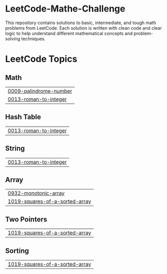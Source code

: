 # LeetCode-Mathe-Challenge
This repository contains solutions to basic, intermediate, and tough math problems from LeetCode. Each solution is written with clean code and clear logic to help understand different mathematical concepts and problem-solving techniques.

<!---LeetCode Topics Start-->
# LeetCode Topics
## Math
|  |
| ------- |
| [0009-palindrome-number](https://github.com/mrsaffu/LeetCode-Mathe-Challenge/tree/master/0009-palindrome-number) |
| [0013-roman-to-integer](https://github.com/mrsaffu/LeetCode-Mathe-Challenge/tree/master/0013-roman-to-integer) |
## Hash Table
|  |
| ------- |
| [0013-roman-to-integer](https://github.com/mrsaffu/LeetCode-Mathe-Challenge/tree/master/0013-roman-to-integer) |
## String
|  |
| ------- |
| [0013-roman-to-integer](https://github.com/mrsaffu/LeetCode-Mathe-Challenge/tree/master/0013-roman-to-integer) |
## Array
|  |
| ------- |
| [0932-monotonic-array](https://github.com/mrsaffu/LeetCode-Mathe-Challenge/tree/master/0932-monotonic-array) |
| [1019-squares-of-a-sorted-array](https://github.com/mrsaffu/LeetCode-Mathe-Challenge/tree/master/1019-squares-of-a-sorted-array) |
## Two Pointers
|  |
| ------- |
| [1019-squares-of-a-sorted-array](https://github.com/mrsaffu/LeetCode-Mathe-Challenge/tree/master/1019-squares-of-a-sorted-array) |
## Sorting
|  |
| ------- |
| [1019-squares-of-a-sorted-array](https://github.com/mrsaffu/LeetCode-Mathe-Challenge/tree/master/1019-squares-of-a-sorted-array) |
<!---LeetCode Topics End-->